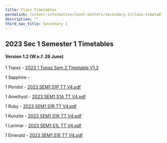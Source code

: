 ```yaml
---
title: Class Timetables
permalink: /school-information/level-matters/secondary-1/class-timetables/
description: ""
third_nav_title: Secondary 1
---
```

## 2023 Sec 1 Semester 1 Timetables

#### Version 1.2 (W.e.f. 26 June)


1 Topaz - [2023 1 Topaz Sem 2 Timetable V1.2](/files/Class%20Timetables/2023/Sem%202/V1_2/2023%20sem2%20s1t%20tt%20v1_2.pdf)

1 Sapphire - 

1 Peridot - [2023 SEM1 S1P TT V4.pdf](/files/Class%20Timetables/2023/Sem%201/V4_0/2023%20SEM1%20S1P%20TT%20V4.pdf)

1 Amethyst - [2023 SEM1 S1A TT V4.pdf](/files/Class%20Timetables/2023/Sem%201/V4_0/2023%20SEM1%20S1A%20TT%20V4.pdf)

1 Ruby - [2023 SEM1 S1R TT V4.pdf](/files/Class%20Timetables/2023/Sem%201/V4_0/2023%20SEM1%20S1R%20TT%20V4.pdf)

1 Kunzite - [2023 SEM1 S1K TT V4.pdf](/files/Class%20Timetables/2023/Sem%201/V4_0/2023%20SEM1%20S1K%20TT%20V4.pdf)

1 Larimar - [2023 SEM1 S1L TT V4.pdf](/files/Class%20Timetables/2023/Sem%201/V4_0/2023%20SEM1%20S1L%20TT%20V4.pdf)

1 Emerald - [2023 SEM1 S1E TT V4.pdf](/files/Class%20Timetables/2023/Sem%201/V4_0/2023%20SEM1%20S1E%20TT%20V4.pdf)